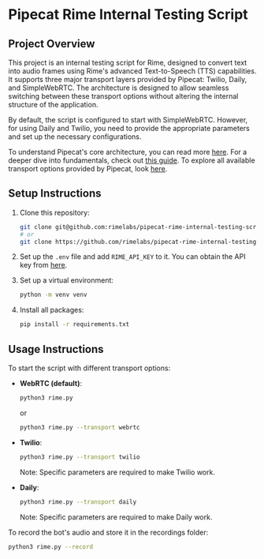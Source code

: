 # Pipecat Rime Internal Testing Script

## Project Overview

This project is an internal testing script for Rime, designed to convert text into audio frames using Rime's advanced Text-to-Speech (TTS) capabilities. It supports three major transport layers provided by Pipecat: Twilio, Daily, and SimpleWebRTC. The architecture is designed to allow seamless switching between these transport options without altering the internal structure of the application.

By default, the script is configured to start with SimpleWebRTC. However, for using Daily and Twilio, you need to provide the appropriate parameters and set up the necessary configurations.

To understand Pipecat's core architecture, you can read more [here](https://docs.pipecat.ai/getting-started/core-concepts). For a deeper dive into fundamentals, check out [this guide](https://docs.pipecat.ai/guides/fundamentals). To explore all available transport options provided by Pipecat, look [here](https://docs.pipecat.ai/server/services/transport/daily).

## Setup Instructions

1. Clone this repository:
   ```bash
   git clone git@github.com:rimelabs/pipecat-rime-internal-testing-script.git
   # or
   git clone https://github.com/rimelabs/pipecat-rime-internal-testing-script.git
   ```

2. Set up the `.env` file and add `RIME_API_KEY` to it. You can obtain the API key from [here](https://app.rime.ai/tokens/).

3. Set up a virtual environment:
   ```bash
   python -m venv venv
   ```

4. Install all packages:
   ```bash
   pip install -r requirements.txt
   ```

## Usage Instructions

To start the script with different transport options:

- **WebRTC (default)**:
  ```bash
  python3 rime.py
  ```
  or
  ```bash
  python3 rime.py --transport webrtc
  ```

- **Twilio**:
  ```bash
  python3 rime.py --transport twilio
  ```
  Note: Specific parameters are required to make Twilio work.

- **Daily**:
  ```bash
  python3 rime.py --transport daily
  ```
  Note: Specific parameters are required to make Daily work.

To record the bot's audio and store it in the recordings folder:
```bash
python3 rime.py --record
```




<!--demo voice agent -->